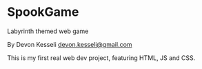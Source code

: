 # SpookGame
Labyrinth themed web game

By Devon Kesseli
devon.kesseli@gmail.com

This is my first real web dev project, featuring HTML, JS and CSS.
